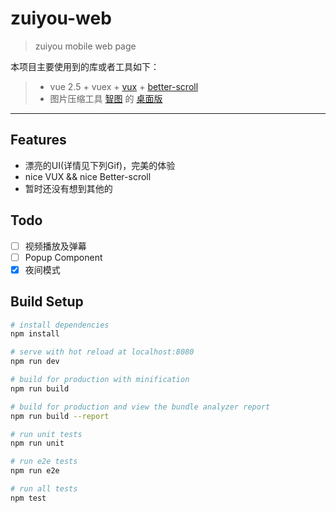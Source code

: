 # zuiyou-web

> zuiyou mobile web page

本项目主要使用到的库或者工具如下：

> * vue 2.5 + vuex + [vux](https://vux.li) + [better-scroll](https://github.com/ustbhuangyi/better-scroll)
> * 图片压缩工具 [智图](http://zhitu.isux.us/) 的 [桌面版](http://zhitu.isux.us/index.php/preview/download)

------

## Features
- 漂亮的UI(详情见下列Gif)，完美的体验
- nice VUX && nice Better-scroll
- 暂时还没有想到其他的
## Todo

- [ ] 视频播放及弹幕
- [ ] Popup Component
- [x] 夜间模式

## Build Setup

``` bash
# install dependencies
npm install

# serve with hot reload at localhost:8080
npm run dev

# build for production with minification
npm run build

# build for production and view the bundle analyzer report
npm run build --report

# run unit tests
npm run unit

# run e2e tests
npm run e2e

# run all tests
npm test
```